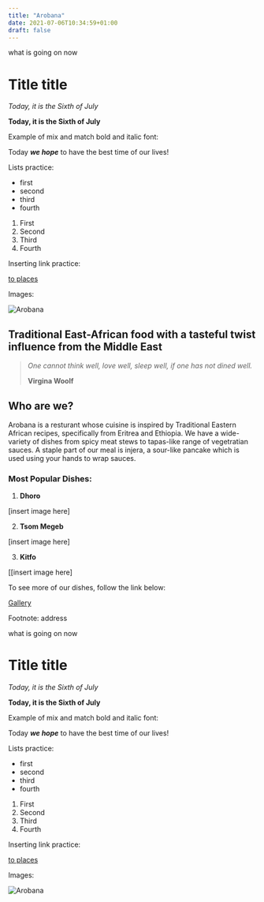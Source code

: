 ```yaml
---
title: "Arobana" 
date: 2021-07-06T10:34:59+01:00
draft: false
---
```



what is going on now

# Title title

*Today, it is the Sixth of July*

**Today, it is the Sixth of July**

Example of mix and match bold and italic font:

Today ***we hope*** to have the best time of our lives!

Lists practice:

- first
- second 
- third
- fourth

1. First
2. Second
3. Third
4. Fourth


Inserting link practice:

[to places](https://google.com)

Images:

![Arobana](a-bunch-of-trees.jpg)

## Traditional East-African food with a tasteful twist influence from the Middle East

> *One cannot think well, love well, sleep well, if one has not dined well.*
>
> **Virgina Woolf**




## Who are we?

Arobana is a resturant whose cuisine is inspired by Traditional Eastern African recipes, specifically from Eritrea and Ethiopia. We have a wide-variety of dishes from spicy meat stews to tapas-like range of vegetratian sauces. A staple part of our meal is injera, a sour-like pancake which is used using your hands to wrap sauces. 


### Most Popular Dishes:

1. **Dhoro**

[insert image here]

2. **Tsom Megeb**

[insert image here]

3. **Kitfo**

[[insert image here]


To see more of our dishes, follow the link below:

[Gallery](http://localhost:1313/gallery/)


Footnote: address




what is going on now

# Title title

*Today, it is the Sixth of July*

**Today, it is the Sixth of July**

Example of mix and match bold and italic font:

Today ***we hope*** to have the best time of our lives!

Lists practice:

- first
- second 
- third
- fourth

1. First
2. Second
3. Third
4. Fourth


Inserting link practice:

[to places](https://google.com)

Images:

![Arobana](a-bunch-of-trees.jpg)









